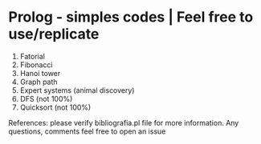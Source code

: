 # Prolog - simples codes | Feel free to use/replicate

1. Fatorial
2. Fibonacci
3. Hanoi tower
4. Graph path
5. Expert systems (animal discovery)
6. DFS (not 100%)
6. Quicksort (not 100%)

References: please verify bibliografia.pl file for more information. Any questions, comments feel free to open an issue
